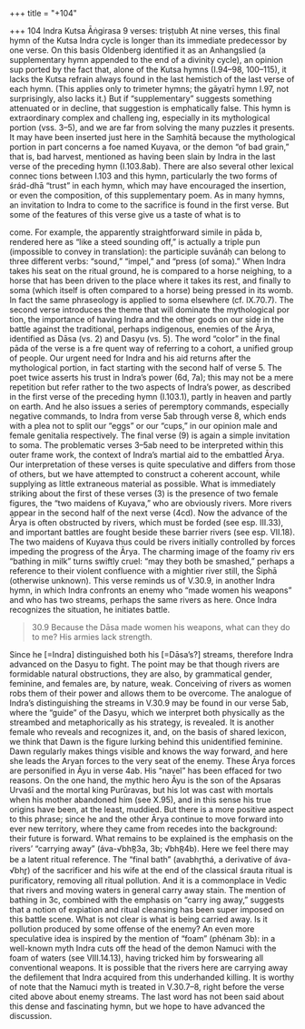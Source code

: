 +++
title = "+104"

+++
104
Indra
Kutsa Āṅgirasa
9 verses: triṣṭubh
At nine verses, this final hymn of the Kutsa Indra cycle is longer than its immediate  predecessor by one verse. On this basis Oldenberg identified it as an Anhangslied  (a supplementary hymn appended to the end of a divinity cycle), an opinion sup ported by the fact that, alone of the Kutsa hymns (I.94–98, 100–115), it lacks the  Kutsa refrain always found in the last hemistich of the last verse of each hymn.  (This applies only to trimeter hymns; the gāyatrī hymn I.97, not surprisingly, also  lacks it.) But if “supplementary” suggests something attenuated or in decline, that  suggestion is emphatically false. This hymn is extraordinary complex and challeng ing, especially in its mythological portion (vss. 3–5), and we are far from solving the  many puzzles it presents. It may have been inserted just here in the Saṃhitā because  the mythological portion in part concerns a foe named Kuyava, or the demon “of  bad grain,” that is, bad harvest, mentioned as having been slain by Indra in the last  verse of the preceding hymn (I.103.8ab). There are also several other lexical connec tions between I.103 and this hymn, particularly the two forms of śrád-dhā “trust”  in each hymn, which may have encouraged the insertion, or even the composition,  of this supplementary poem.
As in many hymns, an invitation to Indra to come to the sacrifice is found in  the first verse. But some of the features of this verse give us a taste of what is to

come. For example, the apparently straightforward simile in pāda b, rendered here  as “like a steed sounding off,” is actually a triple pun (impossible to convey in  translation): the participle suvānáḥ can belong to three different verbs: “sound,”  “impel,” and “press (of soma).” When Indra takes his seat on the ritual ground, he  is compared to a horse neighing, to a horse that has been driven to the place where  it takes its rest, and finally to soma (which itself is often compared to a horse) being  pressed in its womb. In fact the same phraseology is applied to soma elsewhere (cf.  IX.70.7).
The second verse introduces the theme that will dominate the mythological por tion, the importance of having Indra and the other gods on our side in the battle  against the traditional, perhaps indigenous, enemies of the Ārya, identified as Dāsa  (vs. 2) and Dasyu (vs. 5). The word “color” in the final pāda of the verse is a fre quent way of referring to a cohort, a unified group of people. Our urgent need for  Indra and his aid returns after the mythological portion, in fact starting with the  second half of verse 5. The poet twice asserts his trust in Indra’s power (6d, 7a); this  may not be a mere repetition but refer rather to the two aspects of Indra’s power,  as described in the first verse of the preceding hymn (I.103.1), partly in heaven and  partly on earth. And he also issues a series of peremptory commands, especially  negative commands, to Indra from verse 5ab through verse 8, which ends with a  plea not to split our “eggs” or our “cups,” in our opinion male and female genitalia  respectively. The final verse (9) is again a simple invitation to soma.
The problematic verses 3–5ab need to be interpreted within this outer frame work, the context of Indra’s martial aid to the embattled Ārya. Our interpretation  of these verses is quite speculative and differs from those of others, but we have  attempted to construct a coherent account, while supplying as little extraneous  material as possible. What is immediately striking about the first of these verses  (3) is the presence of two female figures, the “two maidens of Kuyava,” who are  obviously rivers. More rivers appear in the second half of the next verse (4cd).  Now the advance of the Ārya is often obstructed by rivers, which must be forded  (see esp. III.33), and important battles are fought beside these barrier rivers (see  esp. VII.18). The two maidens of Kuyava thus could be rivers initially controlled  by forces impeding the progress of the Ārya. The charming image of the foamy riv
ers “bathing in milk” turns swiftly cruel: “may they both be smashed,” perhaps a  reference to their violent confluence with a mightier river still, the Śiphā (otherwise  unknown). This verse reminds us of V.30.9, in another Indra hymn, in which Indra  confronts an enemy who “made women his weapons” and who has two streams,  perhaps the same rivers as here. Once Indra recognizes the situation, he initiates  battle.

> 30.9 Because the Dāsa made women his weapons, what can they do to me?  His armies lack strength.

Since he [=Indra] distinguished both his [=Dāsa’s?] streams, therefore Indra  advanced on the Dasyu to fight. The point may be that though rivers are formidable natural obstructions, they are  also, by grammatical gender, feminine, and females are, by nature, weak. Conceiving  of rivers as women robs them of their power and allows them to be overcome. The  analogue of Indra’s distinguishing the streams in V.30.9 may be found in our verse  5ab, where the “guide” of the Dasyu, which we interpret both physically as the  streambed and metaphorically as his strategy, is revealed. It is another female who  reveals and recognizes it, and, on the basis of shared lexicon, we think that Dawn  is the figure lurking behind this unidentified feminine. Dawn regularly makes things  visible and knows the way forward, and here she leads the Aryan forces to the very  seat of the enemy.
These Ārya forces are personified in Āyu in verse 4ab. His “navel” has been  effaced for two reasons. On the one hand, the mythic hero Āyu is the son of the  Apsaras Urvaśī and the mortal king Purūravas, but his lot was cast with mortals  when his mother abandoned him (see X.95), and in this sense his true origins have  been, at the least, muddied. But there is a more positive aspect to this phrase; since  he and the other Ārya continue to move forward into ever new territory, where they  came from recedes into the background: their future is forward.
What remains to be explained is the emphasis on the rivers’ “carrying away”  (áva-√bhR̥3a, 3b; √bhR̥4b). Here we feel there may be a latent ritual reference. The  “final bath” (avabhr̥thá, a derivative of áva-√bhr̥) of the sacrificer and his wife at  the end of the classical śrauta ritual is purificatory, removing all ritual pollution.  And it is a commonplace in Vedic that rivers and moving waters in general carry  away stain. The mention of bathing in 3c, combined with the emphasis on “carry
ing away,” suggests that a notion of expiation and ritual cleansing has been super imposed on this battle scene. What is not clear is what is being carried away. Is it  pollution produced by some offense of the enemy? An even more speculative idea  is inspired by the mention of “foam” (phénam 3b): in a well-known myth Indra cuts  off the head of the demon Namuci with the foam of waters (see VIII.14.13), having  tricked him by forswearing all conventional weapons. It is possible that the rivers  here are carrying away the defilement that Indra acquired from this underhanded  killing. It is worthy of note that the Namuci myth is treated in V.30.7–8, right before  the verse cited above about enemy streams.
The last word has not been said about this dense and fascinating hymn, but we  hope to have advanced the discussion.